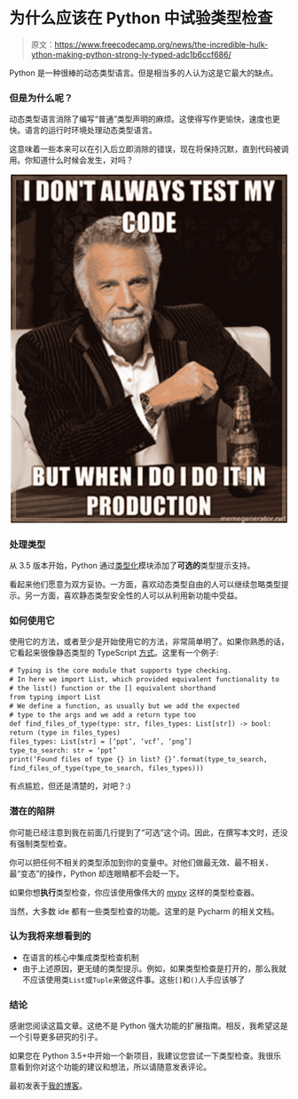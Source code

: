# 为什么应该在 Python 中试验类型检查

> 原文：<https://www.freecodecamp.org/news/the-incredible-hulk-ython-making-python-strong-ly-typed-adc1b6ccf686/>

Python 是一种很棒的动态类型语言。但是相当多的人认为这是它最大的缺点。

### 但是为什么呢？

动态类型语言消除了编写“普通”类型声明的麻烦。这使得写作更愉快，速度也更快。语言的运行时环境处理动态类型语言。

这意味着一些本来可以在引入后立即消除的错误，现在将保持沉默，直到代码被调用。你知道什么时候会发生，对吗？

![UaDW4hJ1lDelQm2C0Qish4GrS1fhZPaZ2LWd](img/21526a63b0d74e79ea13e3b94f838237.png)

### 处理类型

从 3.5 版本开始，Python 通过[类型化](https://docs.python.org/3/library/typing.html)模块添加了**可选的**类型提示支持。

看起来他们愿意为双方妥协。一方面，喜欢动态类型自由的人可以继续忽略类型提示。另一方面，喜欢静态类型安全性的人可以从利用新功能中受益。

### 如何使用它

使用它的方法，或者至少是开始使用它的方法，非常简单明了。如果你熟悉的话，它看起来很像静态类型的 TypeScript [方式](https://www.typescriptlang.org/docs/handbook/basic-types.html)。这里有一个例子:

```
# Typing is the core module that supports type checking.
# In here we import List, which provided equivalent functionality to
# the list() function or the [] equivalent shorthand
from typing import List
# We define a function, as usually but we add the expected
# type to the args and we add a return type too
def find_files_of_type(type: str, files_types: List[str]) -> bool:
return (type in files_types)
files_types: List[str] = [‘ppt’, ‘vcf’, ‘png’]
type_to_search: str = ‘ppt’
print(‘Found files of type {} in list? {}’.format(type_to_search,
find_files_of_type(type_to_search, files_types)))
```

有点尴尬，但还是清楚的，对吧？:)

### 潜在的陷阱

你可能已经注意到我在前面几行提到了“可选”这个词。因此，在撰写本文时，还没有强制类型检查。

你可以把任何不相关的类型添加到你的变量中。对他们做最无效、最不相关、最“变态”的操作，Python 却连眼睛都不会眨一下。

如果你想**执行**类型检查，你应该使用像伟大的 [mypy](http://mypy-lang.org/examples.html) 这样的类型检查器。

当然，大多数 ide 都有一些类型检查的功能。这里的是 Pycharm 的相关文档。

### 认为我将来想看到的

*   在语言的核心中集成类型检查机制
*   由于上述原因，更无缝的类型提示。例如，如果类型检查是打开的，那么我就不应该使用类`List`或`Tuple`来做这件事。这些`[]`和`()`人手应该够了

### 结论

感谢您阅读这篇文章。这绝不是 Python 强大功能的扩展指南。相反，我希望这是一个引导更多研究的引子。

如果您在 Python 3.5+中开始一个新项目，我建议您尝试一下类型检查。我很乐意看到你对这个功能的建议和想法，所以请随意发表评论。

最初发表于[我的博客](http://perigk.github.io)。